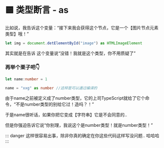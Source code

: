 # 🟦 类型断言 - as

比如说，我告诉这个变量：“接下来我会获得这个节点，它是一个【图片节点元素类型】哦！”
```ts
let img = document.detElementById("image") as HTMLImageElement
```
其实就是在告诉 这个变量说“没错！我就是这个类型，你不用质疑了”

### 再举个栗子吧👇
```ts
let name:number = 1

name = "xxg" as number //这样是可以通过编译的
```
  
由于name之前被定义成了number类型，它的上司TypeScript就给了它个命令，“不是number类型的别给它过！造吗？！”  

于是name很听话，如果你把它变成【字符串】它是不会同意的.. 

但是你强迫告诉它说“你别理，我说这个是number类型！就是number类型！”

::: danger 
这样很容易出事，除非你真的确定在你这些代码这样写没问题.. 哈哈哈 
:::